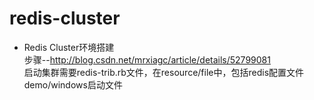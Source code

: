 redis-cluster
=
* Redis Cluster环境搭建<br>
步骤--http://blog.csdn.net/mrxiagc/article/details/52799081<br>
启动集群需要redis-trib.rb文件，在resource/file中，包括redis配置文件demo/windows启动文件
